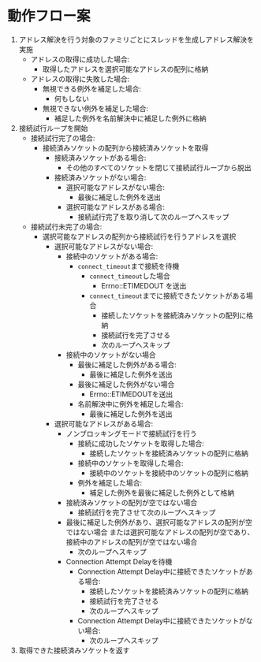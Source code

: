 # 動作フロー案
1. アドレス解決を行う対象のファミリごとにスレッドを生成しアドレス解決を実施
    - アドレスの取得に成功した場合:
      - 取得したアドレスを選択可能なアドレスの配列に格納
    - アドレスの取得に失敗した場合:
      - 無視できる例外を補足した場合:
        - 何もしない
      - 無視できない例外を補足した場合:
        - 補足した例外を名前解決中に補足した例外に格納
2. 接続試行ループを開始
    - 接続試行完了の場合:
      - 接続済みソケットの配列から接続済みソケットを取得
        - 接続済みソケットがある場合:
          - その他のすべてのソケットを閉じて接続試行ループから脱出
        - 接続済みソケットがない場合:
          - 選択可能なアドレスがない場合:
            - 最後に補足した例外を送出
          - 選択可能なアドレスがある場合:
            - 接続試行完了を取り消して次のループへスキップ
    - 接続試行未完了の場合:
      - 選択可能なアドレスの配列から接続試行を行うアドレスを選択
        - 選択可能なアドレスがない場合:
          - 接続中のソケットがある場合:
            - `connect_timeout`まで接続を待機
              - `connect_timeout`した場合
                - Errno::ETIMEDOUT を送出
              - `connect_timeout`までに接続できたソケットがある場合
                - 接続したソケットを接続済みソケットの配列に格納
                - 接続試行を完了させる
                - 次のループへスキップ
          - 接続中のソケットがない場合
            - 最後に補足した例外がある場合:
              - 最後に補足した例外を送出
            - 最後に補足した例外がない場合
              - Errno::ETIMEDOUTを送出
            - 名前解決中に例外を補足した場合:
              - 最後に補足した例外を送出
        - 選択可能なアドレスがある場合:
          - ノンブロッキングモードで接続試行を行う
            - 接続に成功したソケットを取得した場合:
              - 接続したソケットを接続済みソケットの配列に格納
            - 接続中のソケットを取得した場合:
              - 接続中のソケットを接続中のソケットの配列に格納
            - 例外を補足した場合:
              - 補足した例外を最後に補足した例外として格納
          - 接続済みソケットの配列が空ではない場合
            - 接続試行を完了させて次のループへスキップ
          - 最後に補足した例外があり、選択可能なアドレスの配列が空ではない場合
            または選択可能なアドレスの配列が空であり、接続中のアドレスの配列が空ではない場合
            - 次のループへスキップ
          - Connection Attempt Delayを待機
            - Connection Attempt Delay中に接続できたソケットがある場合:
              - 接続したソケットを接続済みソケットの配列に格納
              - 接続試行を完了させる
              - 次のループへスキップ
            - Connection Attempt Delay中に接続できたソケットがない場合:
              - 次のループへスキップ
3. 取得できた接続済みソケットを返す
